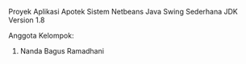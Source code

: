 Proyek Aplikasi Apotek Sistem Netbeans Java Swing Sederhana
JDK Version 1.8

Anggota Kelompok:
1. Nanda Bagus Ramadhani
